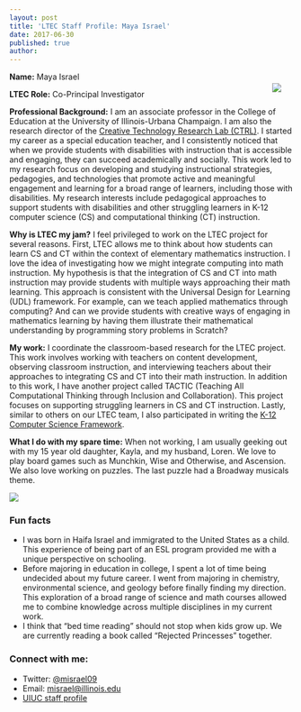 ```yaml
---
layout: post
title: 'LTEC Staff Profile: Maya Israel'
date: 2017-06-30
published: true
author:
---
```

 <img src="/blog/assets/2017-06-30-staff-profile-maya-28949197.png" style="float:right;padding:20px;">

**Name:** Maya Israel

**LTEC Role:** Co-Principal Investigator

**Professional Background:**   I am an associate professor in the College of Education at the University of Illinois-Urbana Champaign. I am also the research director of the [Creative Technology Research Lab (CTRL)](http://ctrl.education.illinois.edu/). I started my career as a special education teacher, and I consistently noticed that when we provide students with disabilities with instruction that is accessible and engaging, they can succeed academically and socially. This work led to my research focus on developing and studying instructional strategies, pedagogies, and technologies that promote active and meaningful engagement and learning for a broad range of learners, including those with disabilities. My research interests include pedagogical approaches to support students with disabilities and other struggling learners in K-12  computer science (CS) and computational thinking (CT) instruction.

<!--excerpt-->

**Why is LTEC my jam?** I feel privileged to work on the LTEC project for several reasons. First, LTEC allows me to think about how students can learn CS and CT within the context of elementary mathematics instruction. I love the idea of investigating how we might integrate computing into math instruction. My hypothesis is that the integration of CS and CT into math instruction may provide students with multiple ways approaching their math learning.  This approach is consistent with the Universal Design for Learning (UDL) framework. For example, can we teach applied mathematics through computing?  And can we provide students with creative ways of engaging in mathematics learning by having them illustrate their mathematical understanding by programming story problems in Scratch?


**My work:** I coordinate the classroom-based research for the LTEC project. This work involves working with teachers on content development, observing classroom instruction, and interviewing teachers about their approaches to integrating CS and CT into their math instruction. In addition to this work, I have another project called TACTIC (Teaching All Computational Thinking through Inclusion and Collaboration). This project focuses on supporting struggling learners in CS and CT instruction. Lastly, similar to others on our LTEC team, I also participated in writing the [K-12 Computer Science Framework](https://k12cs.org/).



**What I do with my spare time:**  When not working, I am usually geeking out with my 15 year old daughter, Kayla, and my husband, Loren. We love to play board games such as Munchkin, Wise and Otherwise, and Ascension. We also love working on puzzles. The last puzzle had a Broadway musicals theme.  


![](assets/2017-06-30-staff-profile-maya-42909.png)

### Fun facts ###
* I was born in Haifa Israel and immigrated to the United States as a child. This experience of being part of an ESL program provided me with a unique perspective on schooling.
* Before majoring in education in college, I spent a lot of time being undecided about my future career.  I went from majoring in chemistry, environmental science, and geology before finally finding my direction. This exploration of a broad range of science and math courses allowed me to combine knowledge across multiple disciplines in my current work.
* I think that “bed time reading” should not stop when kids grow up. We are currently reading a book called “Rejected Princesses” together.



### Connect with me: ###
* Twitter: [@misrael09](http://twitter.com/misrael09)
* Email: [misrael@illinois.edu](mailto://misrael@illinois.edu)
* [UIUC staff profile](http://education.illinois.edu/faculty/misrael)
